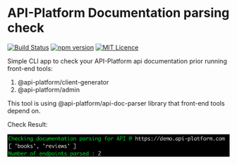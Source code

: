 # API-Platform Documentation parsing check

[![Build Status](https://travis-ci.org/mysiar/api-platform-doc-parsing-check.svg?branch=master)](https://travis-ci.org/mysiar/api-platform-doc-parsing-check)
[![npm version](https://badge.fury.io/js/api-platform-doc-parsing-check.svg)](https://badge.fury.io/js/api-platform-doc-parsing-check)
[![MIT Licence](https://badges.frapsoft.com/os/mit/mit.svg?v=103)](https://opensource.org/licenses/mit-license.php)


Simple CLI app to check your API-Platform api documentation prior running front-end tools:
1. @api-platform/client-generator
2. @api-platform/admin

This tool is using @api-platform/api-doc-parser library that front-end tools depend on.

Check Result:

![paraing](screen.png)
